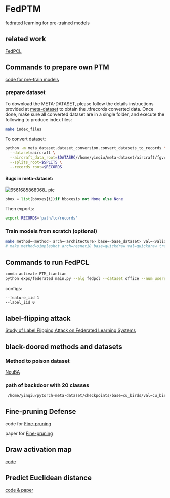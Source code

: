 # FedPTM
fedrated learning for pre-trained models

## related work
[FedPCL](https://arxiv.org/pdf/2209.10083.pdf)

## Commands to prepare own PTM
[code for pre-train models](https://github.com/mboudiaf/pytorch-meta-dataset/tree/master#13-download-pre-trained-models)

### prepare dataset
To download the META-DATASET, please follow the details instructions provided at [meta-dataset](https://github.com/google-research/meta-dataset/blob/main/doc/dataset_conversion.md#notes) to obtain the .tfrecords converted data. Once done, make sure all converted dataset are in a single folder, and execute the following to produce index files:
```bash
make index_files
```
To convert dataset:
```bash
python -m meta_dataset.dataset_conversion.convert_datasets_to_records \
  --dataset=aircraft \
  --aircraft_data_root=$DATASRC//home/yinqiu/meta-dataset/aircraft/fgvc-aircraft-2013b \
  --splits_root=$SPLITS \
  --records_root=$RECORDS
```
#### Bugs in meta-dataset:
![6561685868068_ pic](https://github.com/tianwen1209/FedPTM/assets/78245339/852f6baa-acd1-4a50-b645-b2095928cdff)
``` python
bbox = list(bboxes[i])if bboxesis not None else None
```


Then exports:
```bash
export RECORDS='path/to/records'
```

### Train models from scratch (optional)
```bash
make method=<method> arch=<architecture> base=<base_dataset> val=<validation_dataset> train
# make method=simpleshot arch=resnet18 base=quickdraw val=quickdraw train
```

## Commands to run FedPCL
```bash
conda activate PTM_tiantian
python exps/federated_main.py --alg fedpcl --dataset office --num_users 5 --rounds 100 --num_bb 1 --feature_iid 1 --label_iid 0 --alpha 1 >digit_fedpcl_fnli_1bb_5u.log
```

configs:
```bash
--feature_iid 1
--label_iid 0
```

## label-flipping attack
[Study of Label Flipping Attack on Federated Learning Systems](https://github.com/michaelTJC96/Label_Flipping_Attack)

## black-doored methods and datasets
### Method to poison dataset
[NeuBA](https://github.com/thunlp/NeuBA/tree/main)

### path of backdoor with 20 classes
```bash
 /home/yinqiu/pytorch-meta-dataset/checkpoints/base=cu_birds/val=cu_birds/arch=resnet18/method=standard/checkpoint.pth.tar
```

## Fine-pruning Defense
code for [Fine-pruning](https://github.com/kangliucn/Fine-pruning-defense)

paper for [Fine-pruning](https://arxiv.org/pdf/2011.01767.pdf)

## Draw activation map
[code](https://github.com/tirthajyoti/Deep-learning-with-Python/blob/master/Notebooks/Keract-activation.ipynb)
 
## Predict Euclidean distance
[code & paper](https://github.com/mdshihabullah/federated-predicted-euclidean-distance/blob/main/thesis_research_report.pdf)

